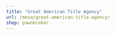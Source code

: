 ```yaml
---
title: "Great American Title Agency"
url: /mesa/great-american-title-agency/
shop: pawnbroker
---
```

